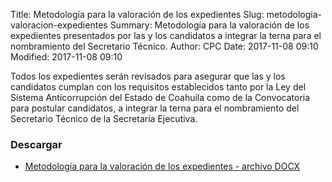 Title: Metodología para la valoración de los expedientes
Slug: metodologia-valoracion-expedientes
Summary: Metodología para la valoración de los expedientes presentados por las y los candidatos a integrar la terna para el nombramiento del Secretario Técnico.
Author: CPC
Date: 2017-11-08 09:10
Modified: 2017-11-08 09:10


Todos los expedientes serán revisados para asegurar que las y los candidatos
cumplan con los requisitos establecidos tanto por la
Ley del Sistema Anticorrupción del Estado de Coahuila como de la
Convocatoria para postular candidatos, a integrar la terna para el nombramiento del
Secretario Técnico de la Secretaría Ejecutiva.

### Descargar

* [Metodología para la valoración de los expedientes - archivo DOCX](metodologia-para-la-valoracion-de-los-expedientes.docx)

